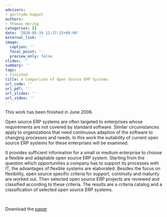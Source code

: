 ```yaml
---
advisors:
- gertrude-kappel
authors:
- Thomas Herzog
categories: []
date: '2020-05-19 12:37:32+00:00'
external_link: ''
image:
  caption: ''
  focal_point: ''
  preview_only: false
slides: ''
summary: ''
tags:
- Finished
title: A Comparison of Open Source ERP Systems
url_code: ''
url_pdf: ''
url_slides: ''
url_video: ''
---
```


This work has been finished in June 2006.

Open source ERP systems are often targeted to enterprises whose requirements are not covered by standard software. Similar circumstances apply to organizations that need continuous adaption of the software to changing processes and needs. In this work the suitability of current open source ERP systems for these enterprises will be examined.

It provides sufficient information for a small or medium enterprise to choose a flexible and adaptable open source ERP system. Starting from the question which opportunities a company has to support its processes with IT, the advantages of flexible systems are elaborated. Besides the focus on flexibility, open source specific criteria for support, continuity and maturity are worked out. Then selected open source ERP projects are reviewed and classified according to these criteria. The results are a criteria catalog and a classification of selected open source ERP systems.

&nbsp;

 Download the [paper](https://www.big.tuwien.ac.at/app/uploads/2016/10/Herzog_paper.pdf)